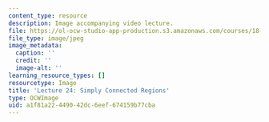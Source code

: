 ```yaml
---
content_type: resource
description: Image accompanying video lecture.
file: https://ol-ocw-studio-app-production.s3.amazonaws.com/courses/18-02-multivariable-calculus-fall-2007/a1f81a22449042dc6eef674159b77cba_24.jpg
file_type: image/jpeg
image_metadata:
  caption: ''
  credit: ''
  image-alt: ''
learning_resource_types: []
resourcetype: Image
title: 'Lecture 24: Simply Connected Regions'
type: OCWImage
uid: a1f81a22-4490-42dc-6eef-674159b77cba
---
```

